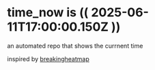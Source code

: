 # time_now is (( 2025-06-11T17:00:00.150Z ))

an automated repo that shows the currnent time

inspired by [breakingheatmap](https://github.com/breakingheatmap/breakingheatmap)